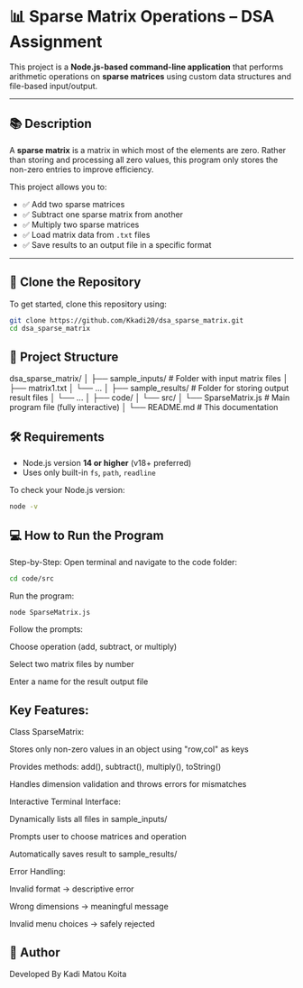 # 📊 Sparse Matrix Operations – DSA Assignment

This project is a **Node.js-based command-line application** that performs arithmetic operations on **sparse matrices** using custom data structures and file-based input/output.

---

## 📚 Description

A **sparse matrix** is a matrix in which most of the elements are zero. Rather than storing and processing all zero values, this program only stores the non-zero entries to improve efficiency.

This project allows you to:
- ✅ Add two sparse matrices
- ✅ Subtract one sparse matrix from another
- ✅ Multiply two sparse matrices
- ✅ Load matrix data from `.txt` files
- ✅ Save results to an output file in a specific format

---
## 🚀 Clone the Repository

To get started, clone this repository using:

```bash
git clone https://github.com/Kkadi20/dsa_sparse_matrix.git
cd dsa_sparse_matrix
```

## 📁 Project Structure

dsa_sparse_matrix/
│
├── sample_inputs/ # Folder with input matrix files
│ ├── matrix1.txt
│ └── ...
│
├── sample_results/ # Folder for storing output result files
│ └── ...
│
├── code/
│ └── src/
│ └── SparseMatrix.js # Main program file (fully interactive)
│
└── README.md # This documentation

## 🛠 Requirements

- Node.js version **14 or higher** (v18+ preferred)
- Uses only built-in `fs`, `path`, `readline`

To check your Node.js version:
```bash
node -v
```

## 💻 How to Run the Program
Step-by-Step:
Open terminal and navigate to the code folder:

```bash
cd code/src
```
Run the program:

```bash
node SparseMatrix.js
```

Follow the prompts:

Choose operation (add, subtract, or multiply)

Select two matrix files by number

Enter a name for the result output file

## Key Features:

Class SparseMatrix:

Stores only non-zero values in an object using "row,col" as keys

Provides methods: add(), subtract(), multiply(), toString()

Handles dimension validation and throws errors for mismatches

Interactive Terminal Interface:

Dynamically lists all files in sample_inputs/

Prompts user to choose matrices and operation

Automatically saves result to sample_results/

Error Handling:

Invalid format → descriptive error

Wrong dimensions → meaningful message

Invalid menu choices → safely rejected

## 🧑 Author  
Developed By Kadi Matou Koita
